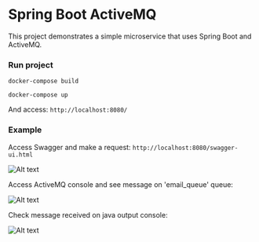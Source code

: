 # Spring Boot ActiveMQ

This project demonstrates a simple microservice that uses Spring Boot and ActiveMQ.

### Run project

``` docker-compose build ```

``` docker-compose up ``` 

And access: ``` http://localhost:8080/ ``` 

### Example

Access Swagger and make a request: ``` http://localhost:8080/swagger-ui.html ```

![Alt text](docs/swagger.png?raw=true "Swagger Request")

Access ActiveMQ console and see message on 'email_queue' queue:

![Alt text](docs/activemq.png?raw=true "ActiveMQ Console")

Check message received on java output console:

![Alt text](docs/listener.png?raw=true "List")